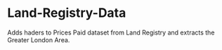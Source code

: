 # Land-Registry-Data
Adds haders to Prices Paid dataset from Land Registry and extracts the Greater London Area.
